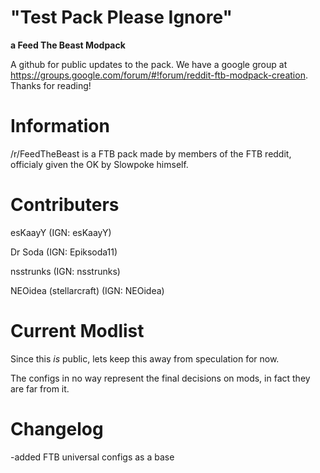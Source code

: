 "Test Pack Please Ignore"
===============
**a Feed The Beast Modpack**

A github for public updates to the pack. We have a google group at https://groups.google.com/forum/#!forum/reddit-ftb-modpack-creation. Thanks for reading!

Information
===============
/r/FeedTheBeast is a FTB pack made by members of the FTB reddit, officialy given the OK by Slowpoke himself.

Contributers
===============

esKaayY (IGN: esKaayY)

Dr Soda (IGN: Epiksoda11)

nsstrunks (IGN: nsstrunks)

NEOidea (stellarcraft) (IGN: NEOidea)

Current Modlist
===============
Since this _is_ public, lets keep this away from speculation for now. 

The configs in no way represent the final decisions on mods, in fact they are far from it.

Changelog
===============

-added FTB universal configs as a base
